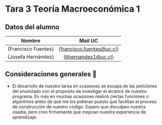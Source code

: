 # Tara 3 Teoría Macroeconómica 1

## Datos del alumno

| Nombre | Mail UC |
| :-: | :-: |
| {Francisco Fuentes} | {francisco.fuentes@uc.cl} |
| {Josefa Hernández} | {jthernandez1@uc.cl} |

## Consideraciones generales :thinking:

* El desarrollo de  nuestro tarea en ocasiones se escapa de las peticiones del enunciado con el proposito de investigar el alcance de  nuestro programa. Es más en muchas ocasiones realicé ciertas funciones o algoritmos antes de que me los pidieran puesto que facilitan el proceso de construcción de  nuestro código. 
Espero que disculpen nuestra osadía, pero creo firmemente que mejoran nuestra experiencia de aprendizaje. 
